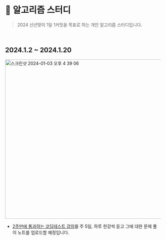 # 🚀 알고리즘 스터디

> 2024 신년맞이 1일 1커밋을 목표로 하는 개인 알고리즘 스터디입니다.

<br>

## 2024.1.2 ~ 2024.1.20
<img width="516" alt="스크린샷 2024-01-03 오후 4 39 06" src="https://github.com/dev-yenya/algorithm/assets/76472415/9de13f67-6a82-4d4a-9bfe-5f4984468d7a">

- [2주만에  통과하는 코딩테스트 강의](https://www.inflearn.com/course/2%EC%A3%BC%EB%A7%8C%EC%97%90-%ED%86%B5%EA%B3%BC%ED%95%98%EB%8A%94-%EC%95%8C%EA%B3%A0%EB%A6%AC%EC%A6%98-%EC%BD%94%EB%94%A9%ED%85%8C%EC%8A%A4%ED%8A%B8/dashboard)를 주 5일, 하루 한강씩 듣고 그에 대한 문제 풀이 노트를 업로드할 예정입니다.
